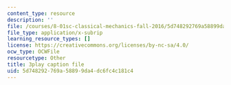 ```yaml
---
content_type: resource
description: ''
file: /courses/8-01sc-classical-mechanics-fall-2016/5d748292769a58899da4dc6fc4c181c4_4r1xgrWbALg.vtt
file_type: application/x-subrip
learning_resource_types: []
license: https://creativecommons.org/licenses/by-nc-sa/4.0/
ocw_type: OCWFile
resourcetype: Other
title: 3play caption file
uid: 5d748292-769a-5889-9da4-dc6fc4c181c4
---
```

